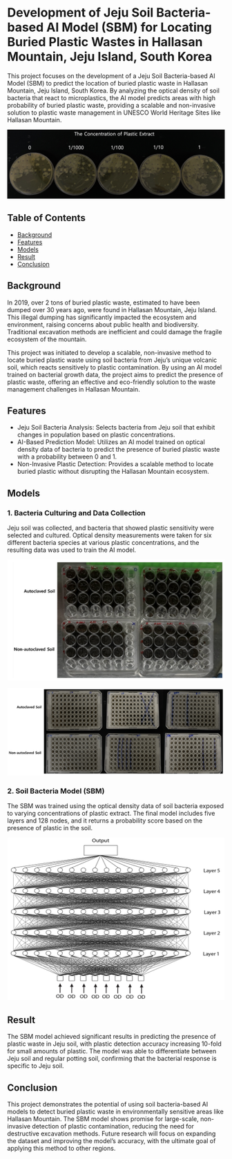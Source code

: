 # Development of Jeju Soil Bacteria-based AI Model (SBM) for Locating Buried Plastic Wastes in Hallasan Mountain, Jeju Island, South Korea

This project focuses on the development of a Jeju Soil Bacteria-based AI Model (SBM) to predict the location of buried plastic waste in Hallasan Mountain, Jeju Island, South Korea. By analyzing the optical density of soil bacteria that react to microplastics, the AI model predicts areas with high probability of buried plastic waste, providing a scalable and non-invasive solution to plastic waste management in UNESCO World Heritage Sites like Hallasan Mountain.

![Plastic Concentration](https://github.com/yerin16/soil-bacteria-ai-model/blob/main/images/plastic-concentration.png?raw=true)


## Table of Contents

- [Background](#background)
- [Features](#features)
- [Models](#models)
- [Result](#result)
- [Conclusion](#conclusion)


## Background
In 2019, over 2 tons of buried plastic waste, estimated to have been dumped over 30 years ago, were found in Hallasan Mountain, Jeju Island. This illegal dumping has significantly impacted the ecosystem and environment, raising concerns about public health and biodiversity. Traditional excavation methods are inefficient and could damage the fragile ecosystem of the mountain.

This project was initiated to develop a scalable, non-invasive method to locate buried plastic waste using soil bacteria from Jeju’s unique volcanic soil, which reacts sensitively to plastic contamination. By using an AI model trained on bacterial growth data, the project aims to predict the presence of plastic waste, offering an effective and eco-friendly solution to the waste management challenges in Hallasan Mountain.

## Features

- Jeju Soil Bacteria Analysis: Selects bacteria from Jeju soil that exhibit changes in population based on plastic concentrations.
- AI-Based Prediction Model: Utilizes an AI model trained on optical density data of bacteria to predict the presence of buried plastic waste with a probability between 0 and 1.
- Non-Invasive Plastic Detection: Provides a scalable method to locate buried plastic without disrupting the Hallasan Mountain ecosystem.

## Models

### 1. Bacteria Culturing and Data Collection
Jeju soil was collected, and bacteria that showed plastic sensitivity were selected and cultured. Optical density measurements were taken for six different bacteria species at various plastic concentrations, and the resulting data was used to train the AI model.

![Soil Sample](https://github.com/yerin16/soil-bacteria-ai-model/blob/main/images/soil-sample.png?raw=true)

![Bacteria Sample](https://github.com/yerin16/soil-bacteria-ai-model/blob/main/images/bacteria-sample.png?raw=true)

### 2. Soil Bacteria Model (SBM)
The SBM was trained using the optical density data of soil bacteria exposed to varying concentrations of plastic extract. The final model includes five layers and 128 nodes, and it returns a probability score based on the presence of plastic in the soil.

![Model Structure](https://github.com/yerin16/soil-bacteria-ai-model/blob/main/images/model-structure.png?raw=true)

## Result
The SBM model achieved significant results in predicting the presence of plastic waste in Jeju soil, with plastic detection accuracy increasing 10-fold for small amounts of plastic. The model was able to differentiate between Jeju soil and regular potting soil, confirming that the bacterial response is specific to Jeju soil.

## Conclusion
This project demonstrates the potential of using soil bacteria-based AI models to detect buried plastic waste in environmentally sensitive areas like Hallasan Mountain. The SBM model shows promise for large-scale, non-invasive detection of plastic contamination, reducing the need for destructive excavation methods. Future research will focus on expanding the dataset and improving the model’s accuracy, with the ultimate goal of applying this method to other regions.
